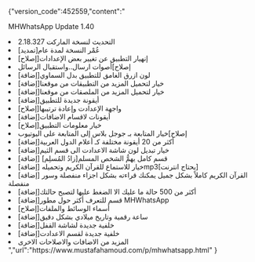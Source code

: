 {"version_code":452559,"content":"
<p>MHWhatsApp Update 1.40</p>
<li> التحديث لنسخة الماركت 2.18.327</li>
<li>[تمديد]عُمْر النسخة لمدة عام</li>
<li>[إصلاح]إنهيار التطبيق عن تغيير بعض الإعدادات</li>
<li>إصلاح]أصوات ارسال..واستقبال الرسائل</li>
<li>[إضافة]لون ازرق الغامق للتطبيق بدل السماوي</li>
<li>[إضافة]خيار لتحميل المزيد من التطبيقات من موقعنا</li>
<li>[إضافة]خيار لتحميل المزيد من الملصقات من موقعنا</li>
<li>[إضافة]أيقونة جديدة للتطبيق</li>
<li>[إصلاح]واجهة الإعدادت وإعادة ترتيبها</li>
<li>[إضافة]أيقونات لاقسام الاضافات</li>
<li>[إصلاح]خيار معلومات التطبيق</li>
<li>إصلاح]خيار المتابعة بـ جوجل بلاس إلى المتابعة على اليوتيوب</li>
<li>[إضافة]أكثر من 20 أيقونة مختلفة كـ أعلام الدول العربية</li>
<li>[إضافة]خيار تبديل لون شاشة الاعدادت الى قسم الثيم</li>
<li>[إضافة] قسم كامل يهمُّ الشخص المسلم[زادُ المُسلِم]</li>
<li>[إضافة] خيار للاستماع للقرآن الكريم وتحميلهmp3[يحتاج انترنت]</li>
<li>[إضافة] القرآن الكريم كاملاً بشكل جميل يمكنك قراءته بشكل اجزاء منفصلة وسور منفصلة</li>
<li>[إضافة]أكثر من 500 حالة ما عليك الا الضغط عليها لتصبح حالتك</li>
<li>[إضافة]قسم للتعرف أكثر حول مطور MHWhatsApp</li>
<li>[إصلاح]أسماء الوسائط والملفات</li>
<li>[إضافة]ساعة رقمية وتاريخ ميلادي بشكل دقيق</li>
<li>[إضافة]خلفية جديدة لشاشة القفل</li>
<li>[إضافة]خلفية جديدة لقسم الاعدادت</li>
<li>المزيد من الاضافات والاصلاحات الاخرى</li>
","url":"https://www.mustafahamoud.com/p/mhwhatsapp.html"
}
